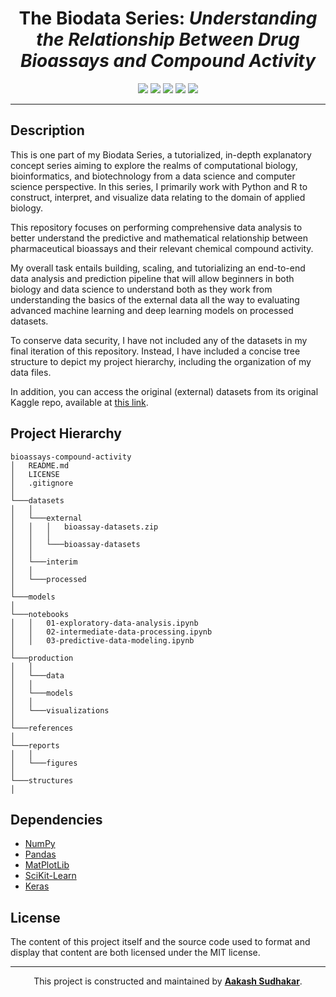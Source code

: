 <h1 align="center">The Biodata Series: <i>Understanding the Relationship Between Drug Bioassays and Compound Activity</i></h1>

<p align="center">
<a href="/LICENSE"><img src="https://img.shields.io/badge/license-MIT-blue.svg"/></a>
<a href="https://docs.python.org/3/index.html"><img src="https://img.shields.io/badge/python-3.6-blue.svg"/></a>
<a href="https://github.com/AakashSudhakar/biodata-compound-activity-with-bioassays/commits/master"><img src="https://img.shields.io/github/last-commit/AakashSudhakar/biodata-compound-activity-with-bioassays.svg?style=flat"/></a>
<a href="https://github.com/AakashSudhakar/biodata-compound-activity-with-bioassays"><img src="https://img.shields.io/github/repo-size/AakashSudhakar/biodata-compound-activity-with-bioassays.svg?style=flat"/></a>
<a href="https://github.com/AakashSudhakar/biodata-compound-activity-with-bioassays/releases"><img src="https://img.shields.io/github/release/AakashSudhakar/biodata-compound-activity-with-bioassays.svg?style=flat"/></a>


---

## Description

This is one part of my Biodata Series, a tutorialized, in-depth explanatory concept series aiming to explore the realms of computational biology, bioinformatics, and biotechnology from a data science and computer science perspective. In this series, I primarily work with Python and R to construct, interpret, and visualize data relating to the domain of applied biology.

This repository focuses on performing comprehensive data analysis to better understand the predictive and mathematical relationship between pharmaceutical bioassays and their relevant chemical compound activity.

My overall task entails building, scaling, and tutorializing an end-to-end data analysis and prediction pipeline that will allow beginners in both biology and data science to understand both as they work from understanding the basics of the external data all the way to evaluating advanced machine learning and deep learning models on processed datasets.

To conserve data security, I have not included any of the datasets in my final iteration of this repository. Instead, I have included a concise tree structure to depict my project hierarchy, including the organization of my data files.

In addition, you can access the original (external) datasets from its original Kaggle repo, available at [this link](https://www.kaggle.com/uciml/bioassay-datasets).

## Project Hierarchy

```
bioassays-compound-activity
│   README.md
│   LICENSE
│   .gitignore
│
└───datasets
│   │   
│   └───external
│   │   │   bioassay-datasets.zip
│   │   │
│   │   └───bioassay-datasets
│   │   
│   └───interim
│   │   
│   └───processed
│
└───models
│
└───notebooks
│   │   01-exploratory-data-analysis.ipynb
│   │   02-intermediate-data-processing.ipynb
│   │   03-predictive-data-modeling.ipynb
│
└───production
│   │   
│   └───data
│   │   
│   └───models
│   │   
│   └───visualizations
│   
└───references
│   
└───reports
│   │   
│   └───figures
│
└───structures
│   
```

## Dependencies

* [NumPy](https://github.com/numpy/numpy)
* [Pandas](https://github.com/pandas-dev/pandas)
* [MatPlotLib](https://github.com/matplotlib/matplotlib)
* [SciKit-Learn](https://github.com/scikit-learn/scikit-learn)
* [Keras](https://github.com/keras-team/keras) 

## License

The content of this project itself and the source code used to format and display that content are both licensed under the MIT license.

---

<p align="center">This project is constructed and maintained by <strong><a href="https://makeschool.com/portfolio/kash">Aakash Sudhakar</a></strong>.
</p>
